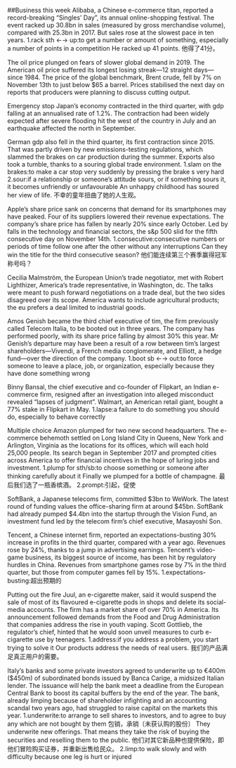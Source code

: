 ##Business this week
Alibaba, a Chinese e-commerce titan, reported a record-breaking “Singles’ Day”, its annual online-shopping festival. The event racked up 30.8bn in sales (measured by gross merchandise volume), compared with 25.3bn in 2017. But sales rose at the slowest pace in ten years.
1.rack sth ←→ up:to get a number or amount of something, especially a number of points in a competition
He racked up 41 points. 他得了41分。

The oil price plunged on fears of slower global demand in 2019. The American oil price suffered its longest losing streak—12 straight days—since 1984. The price of the global benchmark, Brent crude, fell by 7% on November 13th to just below $65 a barrel. Prices stabilised the next day on reports that producers were planning to discuss cutting output. 

Emergency stop
Japan’s economy contracted in the third quarter, with gdp falling at an annualised rate of 1.2%. The contraction had been widely expected after severe flooding hit the west of the country in July and an earthquake affected the north in September.

German gdp also fell in the third quarter, its first contraction since 2015. That was partly driven by new emissions-testing regulations, which slammed the brakes on car production during the summer. Exports also took a tumble, thanks to a souring global trade environment.
1.slam on the brakes:to make a car stop very suddenly by pressing the brake s very hard
2.sour:if a relationship or someone’s attitude sours, or if something sours it, it becomes unfriendly or unfavourable
An unhappy childhood has soured her view of life. 
不幸的童年扭曲了她的人生观。

Apple’s share price sank on concerns that demand for its smartphones may have peaked. Four of its suppliers lowered their revenue expectations. The company’s share price has fallen by nearly 20% since early October. Led by falls in the technology and financial sectors, the s&p 500 slid for the fifth consecutive day on November 14th.
1.consecutive:consecutive numbers or periods of time follow one after the other without any interruptions
Can they win the title for the third consecutive season? 
他们能连续第三个赛季赢得冠军称号吗？

Cecilia Malmström, the European Union’s trade negotiator, met with Robert Lighthizer, America’s trade representative, in Washington, dc. The talks were meant to push forward negotiations on a trade deal, but the two sides disagreed over its scope. America wants to include agricultural products; the eu prefers a deal limited to industrial goods. 

Amos Genish became the third chief executive of tim, the firm previously called Telecom Italia, to be booted out in three years. The company has performed poorly, with its share price falling by almost 30% this year. Mr Genish’s departure may have been a result of a row between tim’s largest shareholders—Vivendi, a French media conglomerate, and Elliott, a hedge fund—over the direction of the company.
1.boot sb ←→ out:to force someone to leave a place, job, or organization, especially because they have done something wrong

Binny Bansal, the chief executive and co-founder of Flipkart, an Indian e-commerce firm, resigned after an investigation into alleged misconduct revealed “lapses of judgment”. Walmart, an American retail giant, bought a 77% stake in Flipkart in May.
1.lapse:a failure to do something you should do, especially to behave correctly

Multiple choice
Amazon plumped for two new second headquarters. The e-commerce behemoth settled on Long Island City in Queens, New York and Arlington, Virginia as the locations for its offices, which will each hold 25,000 people. Its search began in September 2017 and prompted cities across America to offer financial incentives in the hope of luring jobs and investment.
1.plump for sth/sb:to choose something or someone after thinking carefully about it
Finally we plumped for a bottle of champagne. 
最后我们选了一瓶香槟酒。
2.prompt:引起，促使

SoftBank, a Japanese telecoms firm, committed $3bn to WeWork. The latest round of funding values the office-sharing firm at around $45bn. SoftBank had already pumped $4.4bn into the startup through the Vision Fund, an investment fund led by the telecom firm’s chief executive, Masayoshi Son.

Tencent, a Chinese internet firm, reported an expectations-busting 30% increase in profits in the third quarter, compared with a year ago. Revenues rose by 24%, thanks to a jump in advertising earnings. Tencent’s video-game business, its biggest source of income, has been hit by regulatory hurdles in China. Revenues from smartphone games rose by 7% in the third quarter, but those from computer games fell by 15%.
1.expectations-busting:超出预期的

Putting out the fire
Juul, an e-cigarette maker, said it would suspend the sale of most of its flavoured e-cigarette pods in shops and delete its social-media accounts. The firm has a market share of over 70% in America. Its announcement followed demands from the Food and Drug Administration that companies address the rise in youth vaping. Scott Gottlieb, the regulator’s chief, hinted that he would soon unveil measures to curb e-cigarette use by teenagers. 
1.address:if you address a problem, you start trying to solve it
Our products address the needs of real users. 
我们的产品满足真正用户的需要。

Italy’s banks and some private investors agreed to underwrite up to €400m ($450m) of subordinated bonds issued by Banca Carige, a midsized Italian lender. The issuance will help the bank meet a deadline from the European Central Bank to boost its capital buffers by the end of the year. The bank, already limping because of shareholder infighting and an accounting scandal two years ago, had struggled to raise capital on the markets this year.
1.underwrite:to arrange to sell shares to investors, and to agree to buy any which are not bought by them 包销，承销〔未获认购的股份〕
They underwrite new offerings. That means they take the risk of buying the securities and reselling them to the public.
他们对其它新品种也提供保险，即他们冒险购买证券，并重新出售给民众。
2.limp:to walk slowly and with difficulty because one leg is hurt or injured